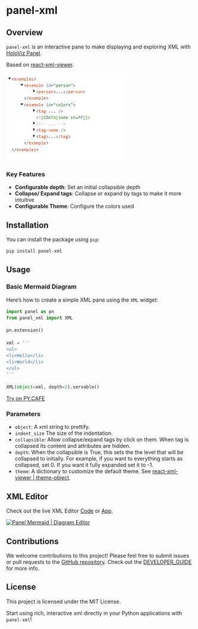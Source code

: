 # panel-xml

## Overview

`panel-xml` is an interactive pane to make displaying and exploring XML with [HoloViz Panel](https://panel.holoviz.org/).

Based on [react-xml-viewer](https://github.com/alissonmbr/react-xml-viewer).

[![panel-xml](https://github.com/awesome-panel/panel-xml/blob/main/static/panel-xml.png?raw=true)](https://py.cafe/awesome.panel.org/panel-xml-editor)

### Key Features

- **Configurable depth**: Set an initial collapsible depth
- **Collapse/ Expand tags**: Collapse or expand by tags to make it more intuitive
- **Configurable Theme**: Configure the colors used

## Installation

You can install the package using `pip`:

```bash
pip install panel-xml
```

## Usage

### Basic Mermaid Diagram

Here’s how to create a simple XML pane using the `XML` widget:

```python
import panel as pn
from panel_xml import XML

pn.extension()

xml = '''
<ul>
<li>Hello</li>
<li>World</li>
</ul>
'''

XML(object=xml, depth=2).servable()
```

[Try on PY.CAFE]()

### Parameters

- `object`: A xml string to prettify.
- `indent_size` The size of the indentation.
- `collapsible`: Allow collapse/expand tags by click on them. When tag is collapsed its content and attributes are hidden.
- `depth`: When the collapsible is True, this sets the the level that will be collapsed to
    initially. For example, if you want to everything starts as collapsed, set 0. If you want
    it fully expanded set it to -1.
- `theme`: A dictionary to customize the default theme. See [react-xml-viewer | theme-object](https://github.com/alissonmbr/react-xml-viewer#theme-object).

## XML Editor

Check out the live XML Editor [Code]() or [App]().

[![Panel Mermaid | Diagram Editor]()]()

## Contributions

We welcome contributions to this project! Please feel free to submit issues or pull requests to the [GitHub repository](https://github.com/awesome-panel/panel-xml). Check out the [DEVELOPER_GUIDE](DEVELOPER_GUIDE.md) for more info.

## License

This project is licensed under the MIT License.

Start using rich, interactive xml directly in your Python applications with `panel-xml`!
